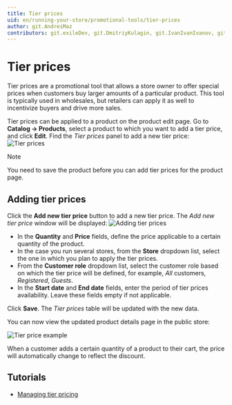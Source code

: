 ```yaml
---
title: Tier prices
uid: en/running-your-store/promotional-tools/tier-prices
author: git.AndreiMaz
contributors: git.exileDev, git.DmitriyKulagin, git.IvanIvanIvanov, git.mariannk
---
```


# Tier prices

Tier prices are a promotional tool that allows a store owner to offer special prices when customers buy larger amounts of a particular product. This tool is typically used in wholesales, but retailers can apply it as well to incentivize buyers and drive more sales.

Tier prices can be applied to a product on the product edit page. Go to **Catalog → Products**, select a product to which you want to add a tier price, and click **Edit**. Find the *Tier prices* panel to add a new tier price:
![Tier prices](_static/tier-prices/tier.png)

> [!NOTE]
> 
> You need to save the product before you can add tier prices for the product page.

## Adding tier prices

Click the **Add new tier price** button to add a new tier price. The *Add new tier price* window will be displayed:
![Adding tier prices](_static/tier-prices/add-new.jpg)

- In the **Quantity** and **Price** fields, define the price applicable to a certain quantity of the product.
- In the case you run several stores, from the **Store** dropdown list, select the one in which you plan to apply the tier prices.
- From the **Customer role** dropdown list, select the customer role based on which the tier price will be defined, for example, *All* customers, *Registered*, *Guests*.
- In the **Start date** and **End date** fields, enter the period of tier prices availability. Leave these fields empty if not applicable.

Click **Save**. The *Tier prices* table will be updated with the new data.

You can now view the updated product details page in the public store:

![Tier price example](_static/tier-prices/TierPriceExample.jpg)

When a customer adds a certain quantity of a product to their cart, the price will automatically change to reflect the discount. 

## Tutorials

- [Managing tier pricing](https://www.youtube.com/watch?v=ERE08UEDU58&t=10s)

